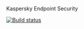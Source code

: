 Kaspersky Endpoint Security

[![Build status](https://ci.appveyor.com/api/projects/status/atejv68vi15qaq8f?svg=true)](https://ci.appveyor.com/project/MSUDenverSystemsEngineering/kaspersky-endpoint-security)
